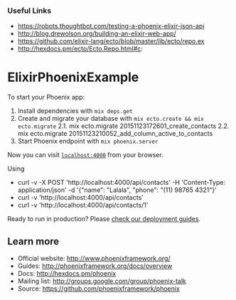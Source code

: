 ### Useful Links
- https://robots.thoughtbot.com/testing-a-phoenix-elixir-json-api
- http://blog.drewolson.org/building-an-elixir-web-app/
- https://github.com/elixir-lang/ecto/blob/master/lib/ecto/repo.ex
- http://hexdocs.pm/ecto/Ecto.Repo.html#c:


# ElixirPhoenixExample

To start your Phoenix app:

  1. Install dependencies with `mix deps.get`
  2. Create and migrate your database with `mix ecto.create && mix ecto.migrate`
    2.1. mix ecto.migrate 20151123172601_create_contacts
    2.2. mix ecto.migrate 20151123210052_add_column_active_to_contacts
  3. Start Phoenix endpoint with `mix phoenix.server`

Now you can visit [`localhost:4000`](http://localhost:4000) from your browser.

Using

  - curl -v -X POST 'http://localhost:4000/api/contacts' -H 'Content-Type: application/json' -d '{"name": "Lalala", "phone": "(11) 98765 4321"}'
  - curl -v 'http://localhost:4000/api/contacts'
  - curl -v 'http://localhost:4000/api/contacts/1'


Ready to run in production? Please [check our deployment guides](http://www.phoenixframework.org/docs/deployment).

## Learn more

  * Official website: http://www.phoenixframework.org/
  * Guides: http://phoenixframework.org/docs/overview
  * Docs: http://hexdocs.pm/phoenix
  * Mailing list: http://groups.google.com/group/phoenix-talk
  * Source: https://github.com/phoenixframework/phoenix
